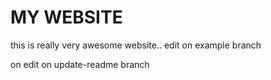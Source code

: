 # MY WEBSITE

this is really very awesome website..
edit on example branch

on edit on update-readme branch
